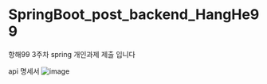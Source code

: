 # SpringBoot_post_backend_HangHe99
항해99 3주차 spring 개인과제 제출 입니다

api 명세서
![image](https://user-images.githubusercontent.com/113455892/193471274-eb4775d5-ea5e-4772-a8ec-98a5a49b3150.png)
